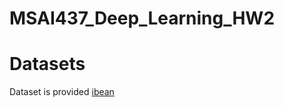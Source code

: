 # MSAI437_Deep_Learning_HW2

# Datasets

Dataset is provided [ibean](https://github.com/AI-Lab-Makerere/ibean/tree/master)
